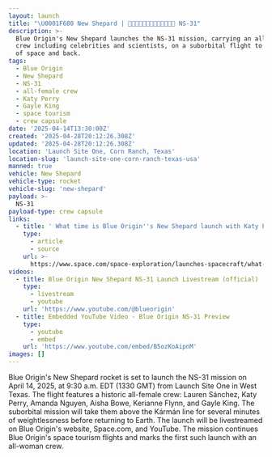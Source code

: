 ```yaml
---
layout: launch
title: "\U0001F680 New Shepard | 👩‍🚀👩‍🚀👩‍🚀👩‍🚀👩‍🚀👩‍🚀🧳 NS-31"
description: >-
  Blue Origin's New Shepard launches the NS-31 mission, carrying an all-female
  crew including celebrities and scientists, on a suborbital flight to the edge
  of space and back.
tags:
  - Blue Origin
  - New Shepard
  - NS-31
  - all-female crew
  - Katy Perry
  - Gayle King
  - space tourism
  - crew capsule
date: '2025-04-14T13:30:00Z'
created: '2025-04-28T20:12:26.308Z'
updated: '2025-04-28T20:12:26.308Z'
location: 'Launch Site One, Corn Ranch, Texas'
location-slug: 'launch-site-one-corn-ranch-texas-usa'
manned: true
vehicle: New Shepard
vehicle-type: rocket
vehicle-slug: 'new-shepard'
payload: >-
  NS-31
payload-type: crew capsule
links:
  - title: ' What time is Blue Origin''s New Shepard launch with Katy Perry and Gayle King today? '
    type:
      - article
      - source
    url: >-
      https://www.space.com/space-exploration/launches-spacecraft/what-time-is-blue-origins-new-shepard-launch-with-katy-perry-and-gayle-king-on-april-14
videos:
  - title: Blue Origin New Shepard NS-31 Launch Livestream (official)
    type:
      - livestream
      - youtube
    url: 'https://www.youtube.com/@blueorigin'
  - title: Embedded YouTube Video - Blue Origin NS-31 Preview
    type:
      - youtube
      - embed
    url: 'https://www.youtube.com/embed/B5ozKoAipnM'
images: []
---
```

Blue Origin's New Shepard rocket is set to launch the NS-31 mission on April 14, 2025, at 9:30 a.m. EDT (1330 GMT) from Launch Site One in West Texas. The flight features a historic all-female crew: Lauren Sánchez, Katy Perry, Amanda Nguyen, Aisha Bowe, Kerianne Flynn, and Gayle King. The suborbital mission will take them above the Kármán line for several minutes of weightlessness before returning to Earth. The launch will be livestreamed on Blue Origin's website, Space.com, and YouTube. The mission continues Blue Origin's space tourism flights and marks the first such launch with an all-woman crew.
